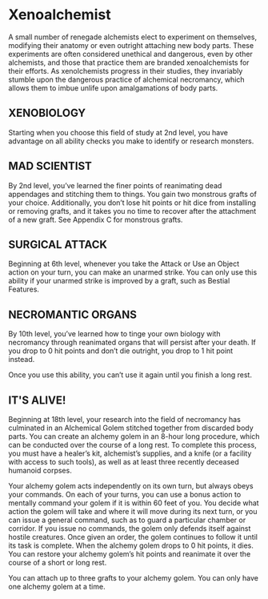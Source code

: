 # Xenoalchemist

A small number of renegade alchemists elect to experiment on themselves, modifying their anatomy or even outright attaching new body parts. These experiments are often considered unethical and dangerous, even by other alchemists, and those that practice them are branded xenoalchemists for their efforts. As xenolchemists progress in their studies, they invariably stumble upon the dangerous practice of alchemical necromancy, which allows them to imbue unlife upon amalgamations of body parts.

## XENOBIOLOGY

Starting when you choose this field of study at 2nd level, you have advantage on all ability checks you make to identify or research monsters.

## MAD SCIENTIST

By 2nd level, you’ve learned the finer points of reanimating dead appendages and stitching them to things. You gain two monstrous grafts of your choice. Additionally, you don’t lose hit points or hit dice from installing or removing grafts, and it takes you no time to recover after the attachment of a new graft. See Appendix C for monstrous grafts.

## SURGICAL ATTACK

Beginning at 6th level, whenever you take the Attack or Use an Object action on your turn, you can make an unarmed strike. You can only use this ability if your unarmed strike is improved by a graft, such as Bestial Features.

## NECROMANTIC ORGANS

By 10th level, you’ve learned how to tinge your own biology with necromancy through reanimated organs that will persist after your death. If you drop to 0 hit points and don’t die outright, you drop to 1 hit point instead.

Once you use this ability, you can’t use it again until you finish a long rest.

## IT'S ALIVE!

Beginning at 18th level, your research into the field of necromancy has culminated in an Alchemical Golem stitched together from discarded body parts. You can create an alchemy golem in an 8-hour long procedure, which can be conducted over the course of a long rest. To complete this process, you must have a healer’s kit, alchemist’s supplies, and a knife (or a facility with access to such tools), as well as at least three recently deceased humanoid corpses.

Your alchemy golem acts independently on its own turn, but always obeys your commands. On each of your turns, you can use a bonus action to mentally command your golem if it is within 60 feet of you. You decide what action the golem will take and where it will move during its next turn, or you can issue a general command, such as to guard a particular chamber or corridor. If you issue no commands, the golem only defends itself against hostile creatures. Once given an order, the golem continues to follow it until its task is complete. When the alchemy golem drops to 0 hit points, it dies. You can restore your alchemy golem’s hit points and reanimate it over the course of a short or long rest.

You can attach up to three grafts to your alchemy golem. You can only have one alchemy golem at a time. 